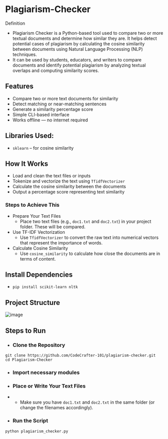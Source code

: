 # Plagiarism-Checker
Definition
- Plagiarism Checker is a Python-based tool used to compare two or more textual documents and determine how similar they are. It helps detect potential cases of plagiarism by calculating the cosine similarity between documents using Natural Language Processing (NLP) techniques.
- It can be used by students, educators, and writers to compare documents and identify potential plagiarism by analyzing textual overlaps and computing similarity scores.

## Features
- Compare two or more text documents for similarity
- Detect matching or near-matching sentences
- Generate a similarity percentage score
- Simple CLI-based interface
- Works offline — no internet required

## Libraries Used:
- `sklearn` – for cosine similarity

## How It Works
- Load and clean the text files or inputs
- Tokenize and vectorize the text using `TfidfVectorizer`
- Calculate the cosine similarity between the documents
- Output a percentage score representing text similarity

### Steps to Achieve This
- Prepare Your Text Files
  - Place two text files (e.g., `doc1.txt` and `doc2.txt`) in your project folder. These will be compared.
- Use TF-IDF Vectorization
  - Use `TfidfVectorizer` to convert the raw text into numerical vectors that represent the importance of words.
- Calculate Cosine Similarity
  - Use `cosine_similarity` to calculate how close the documents are in terms of content.


## Install Dependencies
- ````
  pip install scikit-learn nltk
  ````

## Project Structure
![image](https://github.com/user-attachments/assets/affe84e2-8fce-46c4-9355-a25237c4a355)


## Steps to Run
- ### Clone the Repository
````
git clone https://github.com/CodeCrafter-101/plagiarism-checker.git
cd Plagiarism-Checker
````
- ### Import necessary modules
- ### Place or Write Your Text Files
- - Make sure you have `doc1.txt` and `doc2.txt` in the same folder (or change the filenames accordingly).
- ### Run the Script
````
python plagiarism_checker.py
````



